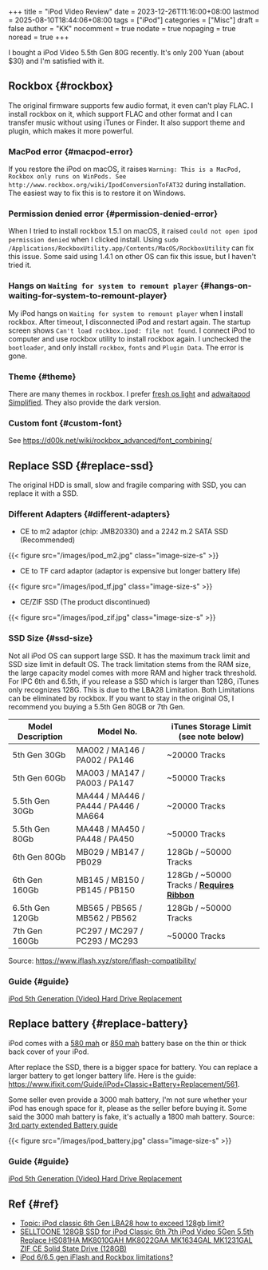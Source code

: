 +++
title = "iPod Video Review"
date = 2023-12-26T11:16:00+08:00
lastmod = 2025-08-10T18:44:06+08:00
tags = ["iPod"]
categories = ["Misc"]
draft = false
author = "KK"
nocomment = true
nodate = true
nopaging = true
noread = true
+++

I bought a iPod Video 5.5th Gen 80G recently. It's only 200 Yuan (about $30) and I'm satisfied with it.


## Rockbox {#rockbox}

The original firmware supports few audio format, it even can't play FLAC. I install rockbox on it, which support FLAC and other format and I can transfer music without using iTunes or Finder. It also support theme and plugin, which makes it more powerful.


### MacPod error {#macpod-error}

If you restore the iPod on macOS, it raises `Warning: This is a MacPod, Rockbox only runs on WinPods. See http://www.rockbox.org/wiki/IpodConversionToFAT32` during installation. The easiest way to fix this is to restore it on Windows.


### Permission denied error {#permission-denied-error}

When I tried to install rockbox 1.5.1 on macOS, it raised `could not open ipod permission denied` when I clicked install. Using `sudo /Applications/RockboxUtility.app/Contents/MacOS/RockboxUtility` can fix this issue. Some said using 1.4.1 on other OS can fix this issue, but I haven't tried it.


### Hangs on `Waiting for system to remount player` {#hangs-on-waiting-for-system-to-remount-player}

My iPod hangs on `Waiting for system to remount player` when I install rockbox. After timeout, I disconnected iPod and restart again. The startup screen shows `Can't load rockbox.ipod: file not found`. I connect iPod to computer and use rockbox utility to install rockbox again. I unchecked the `bootloader`, and only install `rockbox`, `fonts` and `Plugin Data`. The error is gone.


### Theme {#theme}

There are many themes in rockbox. I prefer [fresh os light](https://themes.rockbox.org/index.php?themeid=3133&target=ipodvideo) and [adwaitapod Simplified](https://themes.rockbox.org/index.php?themeid=3407&target=ipodvideo). They also provide the dark version.


### Custom font {#custom-font}

See <https://d00k.net/wiki/rockbox_advanced/font_combining/>


## Replace SSD {#replace-ssd}

The original HDD is small, slow and fragile comparing with SSD, you can replace it with a SSD.


### Different Adapters {#different-adapters}

-   CE to m2 adaptor (chip: JMB20330) and a 2242 m.2 SATA SSD (Recommended)

{{< figure src="/images/ipod_m2.jpg" class="image-size-s" >}}

-   CE to TF card adaptor (adaptor is expensive but longer battery life)

{{< figure src="/images/ipod_tf.jpg" class="image-size-s" >}}

-   CE/ZIF SSD (The product discontinued)

{{< figure src="/images/ipod_zif.jpg" class="image-size-s" >}}


### SSD Size {#ssd-size}

Not all iPod OS can support large SSD. It has the maximum track limit and SSD size limit in default OS. The track limitation stems from the RAM size, the large capacity model comes with more RAM and higher track threshold. For IPC 6th and 6.5th, if you release a SSD which is larger than 128G, iTunes only recognizes 128G. This is due to the LBA28 Limitation. Both Limitations can be eliminated by rockbox. If you want to stay in the original OS, I recommend you buying a 5.5th Gen 80GB or 7th Gen.

| Model Description | Model No.                             | iTunes Storage Limit (see note below)                                                   |
|-------------------|---------------------------------------|-----------------------------------------------------------------------------------------|
| 5th Gen 30Gb      | MA002 / MA146 / PA002 / PA146         | ~20000 Tracks                                                                           |
| 5th Gen 60Gb      | MA003 / MA147 / PA003 / PA147         | ~50000 Tracks                                                                           |
| 5.5th Gen 30Gb    | MA444 / MA446 / PA444 / PA446 / MA664 | ~20000 Tracks                                                                           |
| 5.5th Gen 80Gb    | MA448 / MA450 / PA448 / PA450         | ~50000 Tracks                                                                           |
| 6th Gen 80Gb      | MB029 / MB147 / PB029                 | 128Gb / ~50000 Tracks                                                                   |
| 6th Gen 160Gb     | MB145 / MB150 / PB145 / PB150         | 128Gb / ~50000 Tracks / **[Requires Ribbon](https://www.iflash.xyz/store/hdd-ribbon/)** |
| 6.5th Gen 120Gb   | MB565 / PB565 / MB562 / PB562         | 128Gb / ~50000 Tracks                                                                   |
| 7th Gen 160Gb     | PC297 / MC297 / PC293 / MC293         | ~50000 Tracks                                                                           |

Source: <https://www.iflash.xyz/store/iflash-compatibility/>


### Guide {#guide}

[iPod 5th Generation (Video) Hard Drive Replacement](https://www.ifixit.com/Guide/iPod+5th+Generation+(Video)+Hard+Drive+Replacement/607)


## Replace battery {#replace-battery}

iPod comes with a [580 mah](https://www.ifixit.com/products/ipod-classic-thin-replacement-battery?pk_vid=fb5c5f8766d880f516955682907df708) or [850 mah](https://www.ifixit.com/products/ipod-classic-thick-replacement-battery?pk_vid=fb5c5f8766d880f516955683667df708) battery base on the thin or thick back cover of your iPod.

After replace the SSD, there is a bigger space for battery. You can replace a larger battery to get longer battery life. Here is the guide: <https://www.ifixit.com/Guide/iPod+Classic+Battery+Replacement/561>.

Some seller even provide a 3000 mah battery, I'm not sure whether your iPod has enough space for it, please as the seller before buying it. Some said the 3000 mah battery is fake, it's actually a 1800 mah battery. Source: [3rd party
extended Battery guide](https://www.iflash.xyz/3rd-party-extended-battery-guide/)

{{< figure src="/images/ipod_battery.jpg" class="image-size-s" >}}


### Guide {#guide}

[iPod 5th Generation (Video) Hard Drive Replacement](https://www.ifixit.com/Guide/iPod+5th+Generation+(Video)+Hard+Drive+Replacement/607)


## Ref {#ref}

-   [Topic: iPod classic 6th Gen LBA28 how to exceed 128gb limit?](https://forums.rockbox.org/index.php?topic=52281.0)
-   [SELLTOONE 128GB SSD for iPod Classic 6th 7th iPod Video 5Gen 5.5th Replace HS081HA MK8010GAH MK8022GAA MK1634GAL MK1231GAL ZIF CE Solid State Drive (128GB)](https://www.amazon.com/Classic-MK8010GAH-MK8022GAA-MK1634GAL-MK1231GAL/dp/B085F2XB1W#immersive-view_1695293331435)
-   [iPod 6/6.5 gen iFlash and Rockbox limitations?](https://www.reddit.com/r/IpodClassic/comments/15ei366/ipod_665_gen_iflash_and_rockbox_limitations/)
